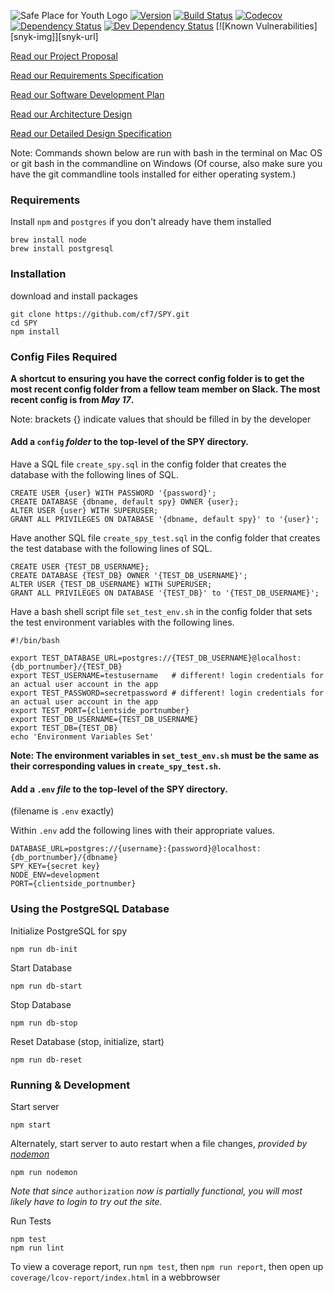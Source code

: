 ![Safe Place for Youth Logo](resources/Logo.jpg "Safe Place for Youth Database Project")
[![Version][version-img]][version-url]
[![Build Status][build-img]][build-url]
[![Codecov][codecov-img]][codecov-url]
[![Dependency Status][dependency-img]][dependency-url]
[![Dev Dependency Status][dev-dependency-img]][dev-dependency-url]
[![Known Vulnerabilities][snyk-img]][snyk-url]


[Read our Project Proposal](docs/Project_Proposal.md)

[Read our Requirements Specification](docs/Requirements_Specification.md)

[Read our Software Development Plan](docs/Software_Development_Plan.md)

[Read our Architecture Design](docs/Architecture_Design_Document.md)

[Read our Detailed Design Specification](docs/Detailed_Design_Specification.md)

Note: Commands shown below are run with bash in the terminal on Mac OS or git bash in the commandline on Windows
(Of course, also make sure you have the git commandline tools installed for either operating system.)

### Requirements
Install `npm` and `postgres` if you don't already have them installed
```
brew install node
brew install postgresql
```

### Installation
download and install packages
```
git clone https://github.com/cf7/SPY.git
cd SPY
npm install
```

### Config Files Required

**A shortcut to ensuring you have the correct config folder is to get the most recent config folder from a fellow team member on Slack.
The most recent config is from _May 17_.**

Note: brackets {} indicate values that should be filled in by the developer

#### Add a `config` _folder_ to the top-level of the SPY directory.

Have a SQL file `create_spy.sql` in the config folder that creates the database with the following lines of SQL.
```
CREATE USER {user} WITH PASSWORD '{password}';
CREATE DATABASE {dbname, default spy} OWNER {user};
ALTER USER {user} WITH SUPERUSER;
GRANT ALL PRIVILEGES ON DATABASE '{dbname, default spy}' to '{user}';
```

Have another SQL file `create_spy_test.sql` in the config folder that creates the test database with the following lines of SQL.
```
CREATE USER {TEST_DB_USERNAME};
CREATE DATABASE {TEST_DB} OWNER '{TEST_DB_USERNAME}';
ALTER USER {TEST_DB_USERNAME} WITH SUPERUSER;
GRANT ALL PRIVILEGES ON DATABASE '{TEST_DB}' to '{TEST_DB_USERNAME}';
```

Have a bash shell script file `set_test_env.sh` in the config folder that sets the test environment variables with the following lines.
```
#!/bin/bash

export TEST_DATABASE_URL=postgres://{TEST_DB_USERNAME}@localhost:{db_portnumber}/{TEST_DB}
export TEST_USERNAME=testusername   # different! login credentials for an actual user account in the app
export TEST_PASSWORD=secretpassword # different! login credentials for an actual user account in the app
export TEST_PORT={clientside_portnumber}
export TEST_DB_USERNAME={TEST_DB_USERNAME}
export TEST_DB={TEST_DB}
echo 'Environment Variables Set'
```

**Note: The environment variables in `set_test_env.sh` must be the same as their corresponding values in `create_spy_test.sh`.**

#### Add a `.env` _file_ to the top-level of the SPY directory.
(filename is `.env` exactly)

Within `.env` add the following lines with their appropriate values.
```
DATABASE_URL=postgres://{username}:{password}@localhost:{db_portnumber}/{dbname}
SPY_KEY={secret key}
NODE_ENV=development
PORT={clientside_portnumber}
```

### Using the PostgreSQL Database

Initialize PostgreSQL for spy
```
npm run db-init
```

Start Database
```
npm run db-start
```

Stop Database
```
npm run db-stop
```
Reset Database (stop, initialize, start)
```
npm run db-reset
```

### Running & Development

Start server
```
npm start
```

Alternately, start server to auto restart when a file changes, _provided by [nodemon](https://github.com/remy/nodemon/)_
```
npm run nodemon
```

_Note that since_ `authorization` _now is partially functional, you will most likely have to login to try out the site._

Run Tests
```
npm test
npm run lint
```

To view a coverage report, run `npm test`, then `npm run report`, then open up `coverage/lcov-report/index.html` in a webbrowser

[version-img]: https://img.shields.io/badge/version-alpha%204-red.svg
[version-url]: https://github.com/cf7/SPY

[build-img]: https://travis-ci.org/cf7/SPY.svg?branch=master
[build-url]: https://travis-ci.org/cf7/SPY

[codecov-img]: https://codecov.io/gh/cf7/SPY/branch/master/graph/badge.svg
[codecov-url]: https://codecov.io/gh/cf7/SPY

[dependency-img]: https://david-dm.org/cf7/SPY.svg
[dependency-url]: https://david-dm.org/cf7/SPY

[dev-dependency-img]: https://david-dm.org/cf7/SPY/dev-status.svg
[dev-dependency-url]: https://david-dm.org/cf7/SPY?type=dev